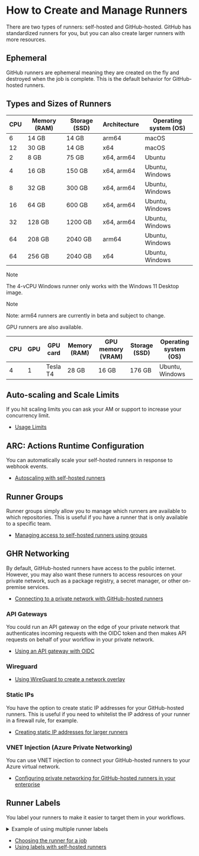 # How to Create and Manage Runners

There are two types of runners: self-hosted and GitHub-hosted. GitHub has standardized runners for you, but you can also create larger runners with more resources.

## Ephemeral

GitHub runners are ephemeral meaning they are created on the fly and destroyed when the job is complete. This is the default behavior for GitHub-hosted runners.

## Types and Sizes of Runners

| CPU | Memory (RAM) | Storage (SSD) | Architecture | Operating system (OS) |
|-----|--------------|---------------|--------------|------------------------|
| 6   | 14 GB        | 14 GB         | arm64        | macOS                  |
| 12  | 30 GB        | 14 GB         | x64          | macOS                  |
| 2   | 8 GB         | 75 GB         | x64, arm64   | Ubuntu                 |
| 4   | 16 GB        | 150 GB        | x64, arm64   | Ubuntu, Windows        |
| 8   | 32 GB        | 300 GB        | x64, arm64   | Ubuntu, Windows        |
| 16  | 64 GB        | 600 GB        | x64, arm64   | Ubuntu, Windows        |
| 32  | 128 GB       | 1200 GB       | x64, arm64   | Ubuntu, Windows        |
| 64  | 208 GB       | 2040 GB       | arm64        | Ubuntu, Windows        |
| 64  | 256 GB       | 2040 GB       | x64          | Ubuntu, Windows        |

> [!NOTE]
> The 4-vCPU Windows runner only works with the Windows 11 Desktop image.

> [!NOTE]
> Note: arm64 runners are currently in beta and subject to change.

GPU runners are also available.

| CPU | GPU | GPU card | Memory (RAM) | GPU memory (VRAM) | Storage (SSD) | Operating system (OS) |
|-----|-----|----------|--------------|-------------------|---------------|------------------------|
| 4   | 1   | Tesla T4 | 28 GB        | 16 GB             | 176 GB        | Ubuntu, Windows        |

## Auto-scaling and Scale Limits

If you hit scaling limits you can ask your AM or support to increase your concurrency limit.

* [Usage Limits](https://docs.github.com/en/actions/administering-github-actions/usage-limits-billing-and-administration#usage-limits)

## ARC: Actions Runtime Configuration

You can automatically scale your self-hosted runners in response to webhook events.

* [Autoscaling with self-hosted runners](https://docs.github.com/en/actions/hosting-your-own-runners/managing-self-hosted-runners/autoscaling-with-self-hosted-runners)

## Runner Groups

Runner groups simply allow you to manage which runners are available to which repositories. This is useful if you have a runner that is only available to a specific team.

* [Managing access to self-hosted runners using groups](https://docs.github.com/en/actions/hosting-your-own-runners/managing-self-hosted-runners/managing-access-to-self-hosted-runners-using-groups)

## GHR Networking

By default, GitHub-hosted runners have access to the public internet. However, you may also want these runners to access resources on your private network, such as a package registry, a secret manager, or other on-premise services.

* [Connecting to a private network with GitHub-hosted runners](https://docs.github.com/en/actions/using-github-hosted-runners/connecting-to-a-private-network)

### API Gateways

You could run an API gateway on the edge of your private network that authenticates incoming requests with the OIDC token and then makes API requests on behalf of your workflow in your private network.

* [Using an API gateway with OIDC](https://docs.github.com/en/actions/using-github-hosted-runners/connecting-to-a-private-network/using-an-api-gateway-with-oidc)

### Wireguard

* [Using WireGuard to create a network overlay](https://docs.github.com/en/actions/using-github-hosted-runners/connecting-to-a-private-network/using-wireguard-to-create-a-network-overlay)

### Static IPs

You have the option to create static IP addresses for your GitHub-hosted runners. This is useful if you need to whitelist the IP address of your runner in a firewall rule, for example.

* [Creating static IP addresses for larger runners](https://docs.github.com/en/actions/using-github-hosted-runners/using-larger-runners/managing-larger-runners#creating-static-ip-addresses-for-larger-runners)

### VNET Injection (Azure Private Networking)

You can use VNET injection to connect your GitHub-hosted runners to your Azure virtual network.

* [Configuring private networking for GitHub-hosted runners in your enterprise](https://docs.github.com/en/enterprise-cloud@latest/admin/configuring-settings/configuring-private-networking-for-hosted-compute-products/configuring-private-networking-for-github-hosted-runners-in-your-enterprise)

## Runner Labels

You label your runners to make it easier to target them in your workflows.

<details>
  <summary>Example of using multiple runner labels</summary>

```yml
runs-on: [self-hosted, linux, x64, gpu]
```
</details>

* [Choosing the runner for a job](https://docs.github.com/en/enterprise-cloud@latest/actions/writing-workflows/choosing-where-your-workflow-runs/choosing-the-runner-for-a-job)
* [Using labels with self-hosted runners](https://docs.github.com/en/actions/hosting-your-own-runners/managing-self-hosted-runners/using-labels-with-self-hosted-runners)
